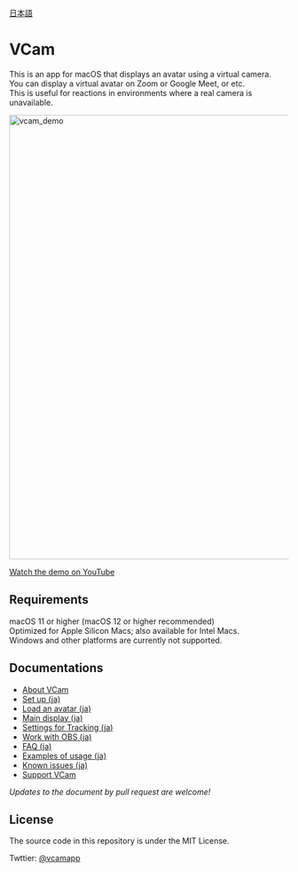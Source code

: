 [日本語](README.ja.md)

# VCam
This is an app for macOS that displays an avatar using a virtual camera.  
You can display a virtual avatar on Zoom or Google Meet, or etc.  
This is useful for reactions in environments where a real camera is unavailable.

<img width="800px" alt="vcam_demo" src="https://user-images.githubusercontent.com/8188636/156933698-bfc331cc-659f-4f98-84e2-08b164f1400a.png">

[Watch the demo on YouTube](https://www.youtube.com/watch?v=G0wMHRL8dh4&list=PLaR2G7EgeMDXgm84LNC47rS5Isk262JIz)

## Requirements
macOS 11 or higher (macOS 12 or higher recommended)  
Optimized for Apple Silicon Macs; also available for Intel Macs.  
Windows and other platforms are currently not supported.

## Documentations
- [About VCam](https://www.patreon.com/posts/64958026)
- [Set up (ja)](manual/ja/setup.md)
- [Load an avatar (ja)](manual/ja/model.md)
- [Main display (ja)](manual/ja/main.md)
- [Settings for Tracking (ja)](manual/ja/tracking.md)
- [Work with OBS (ja)](manual/ja/OBS.md)
- [FAQ (ja)](FAQ.md)
- [Examples of usage (ja)](manual/ja/example.md)
- [Known issues (ja)](manual/ja/issue.md)
- [Support VCam](manual/tip.md)

*Updates to the document by pull request are welcome!*

## License
The source code in this repository is under the MIT License.

Twttier: [@vcamapp](https://twitter.com/vcamapp)
